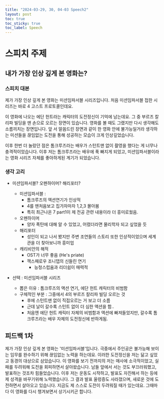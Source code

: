```yaml
---
title: "2024-03-29, 30, 04-03 Speech2"
layout: post
toc: true
toc_sticky: true
toc_label: Speech
---
```


# 스피치 주제

## 내가 가장 인상 깊게 본 영화는?

### 스피치 대본
제가 가장 인상 깊게 본 영화는 미션임파서블 시리즈입니다. 처음 미션임파서블 접한 시리즈는 바로 4 고스트 프로토콜인데요. 

이 영화에 나오는 에단 헌트라는 캐릭터의 도전정신이 기억에 남는데요. 그 중 부르즈 칼리파 빌딩을 맨 손으로 오르는 장면이 있습니다. 영화를 볼 때도 그랬지만 다시 생각해도 소름끼치는 장면입니다. 앞 서 말씀드린 장면과 같이 한 영화 안에 불가능일거라 생각하는 미션들을 끊임없는 도전을 통해 성공하는 모습이 크게 인상깊었습니다. 

이후 한번 더 놀랐던 점은 톰크루즈라는 배우가 스턴트맨 없이 촬영을 했다는 게 너무나 충격적이었습니다. 이후 저는 톰크루즈라는 배우에 푹 빠지게 되었고, 미션임파서블이라는 영화 시리즈 자체를 좋아하게된 계기가 되었습니다.



### 생각 고리
- 미션임파서블? 오펜하이머? 해리포터?
  - 미션임파서블 : 
    - 톰크루즈의 액션연기가 인상적
    - 4를 맨처음보고 집가자마자 1,2,3 몰아봄
    - 특히 최근나온 7 part1이 제 전공 관련 내용이라 더 흥미로웠음.
  - 오펜하이머
    - 양자 폭탄에 대해 알 수 있었고, 어렸더라면 물리학자 되고 싶었을 듯
  - 해리포터
    - 성인이 되고 나서 봤지만 주변 조연들의 스토리 또한 인상적이었으며 세계관을  더 찾아보니까 흥미업
  - 캐리비안의 해적
    - OST가 너무 좋음 (He's priate)
    - 잭스패로우 조니뎁의 신들린 연기
      - 능청스럽움과 리더쉽이 매력적

- 선택 : 미션임파서블 시리즈
  - 뽑은 이유 : 톰크루즈의 액션 연기, 에단 헌트 캐릭터의 비범함
  - 구체적인 부분 : 그중에서 4의 부르즈 칼리파 빌딩 오르는 것
    - 후에 스턴트맨 없이 직접오르는 거 보고 더 소름
    - 근데 날이 갈수록 스턴트 없이 더 심한 액션을 함..
    - 처음엔 에단 헌트 캐릭터 자체의 비범함과 액션에 빠져들었지만, 갈수록 톰 크루즈라는 배우 자체의 도전정신에 반하게됨.


## 피드백 1차

제가 가장 인상 깊게 본 영화는 '미션임파서블'입니다. 극중에서 주인공은 불가능해 보이는 임무를 완수하기 위해 끊임없는 노력을 하는데요.
이러한 도전정신을 저는 닮고 싶었고 동경의 대상으로 삼았습니다. 이 영화를 보기 전까지의 저는 매사에 소극적이었고, 실패를 두려워해 도전을 회피하면서 살아왔습니다. 남들 앞에서 서는 것도 부끄러워했고, 발표하는 것조차 힘들었습니다. 이후 저는 운동도 시작하고, 발표도 자진해서 하는 등에 제 성격을 바꾸기위해 노력했습니다. 그 결과 발표 울렁증도 사라졌으며, 새로운 것에 도전하면서 살아오고 있습니다. 지금도 제 스스로 도전이 두려워질 때가 있는데요. 그때마다 이 영화를 다시 챙겨보면서 상기시키곤 합니다.
